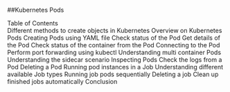 ##Kubernetes Pods

Table of Contents	
Different methods to create objects in Kubernetes
Overview on Kubernetes Pods
Creating Pods using YAML file
Check status of the Pod
Get details of the Pod
Check status of the container from the Pod
Connecting to the Pod
Perform port forwarding using kubectl
Understanding multi container Pods
Understanding the sidecar scenario
Inspecting Pods
Check the logs from a Pod
Deleting a Pod
Running pod instances in a Job
Understanding different available Job types
Running job pods sequentially
Deleting a job
Clean up finished jobs automatically
Conclusion
